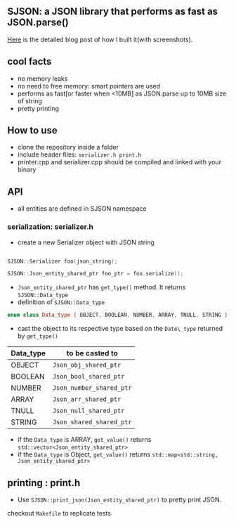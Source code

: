 ## SJSON: a JSON library that performs as fast as JSON.parse()

[Here](https://shree-c.github.io/p_blog/articles/json_parser_part_1/) is the detailed blog post of how I built it(with screenshots).

## cool facts

- no memory leaks
- no need to free memory: smart pointers are used
- performs as fast\[or faster when <10MB\] as JSON.parse up to 10MB size of string
- pretty printing

## How to use

- clone the repository inside a folder
- include header files: `serializer.h print.h`
- printer.cpp and serializer.cpp should be compiled and linked with your binary

## API

- all entities are defined in SJSON namespace

### serialization: serializer.h

- create a new Serializer object with JSON string

```CPP

SJSON::Serializer foo(json_string);

SJSON::Json_entity_shared_ptr foo_ptr = foo.serialize();

```

- `Json_entity_shared_ptr` has `get_type()` method. It returns `SJSON::Data_type`
- definition of `SJSON::Data_type`

```CPP
enum class Data_type { OBJECT, BOOLEAN, NUMBER, ARRAY, TNULL, STRING };
```

- cast the object to its respective type based on the `Date\_type` returned by `get_type()`

| Data_type | to be casted to          |
| --------- | ------------------------ |
| OBJECT    | `Json_obj_shared_ptr`    |
| BOOLEAN   | `Json_bool_shared_ptr`   |
| NUMBER    | `Json_number_shared_ptr` |
| ARRAY     | `Json_arr_shared_ptr`    |
| TNULL     | `Json_null_shared_ptr`   |
| STRING    | `Json_shared_shared_ptr` |

- if the `Data_type` is ARRAY, `get_value()` returns `std::vector<Json_entity_shared_ptr>`
- if the `Data_type` is Object, `get_value()` returns `std::map<std::string, Json_entity_shared_ptr>`

## printing : print.h

- Use `SJSON::print_json(Json_entity_shared_ptr)` to pretty print JSON.

checkout `Makefile` to replicate tests
